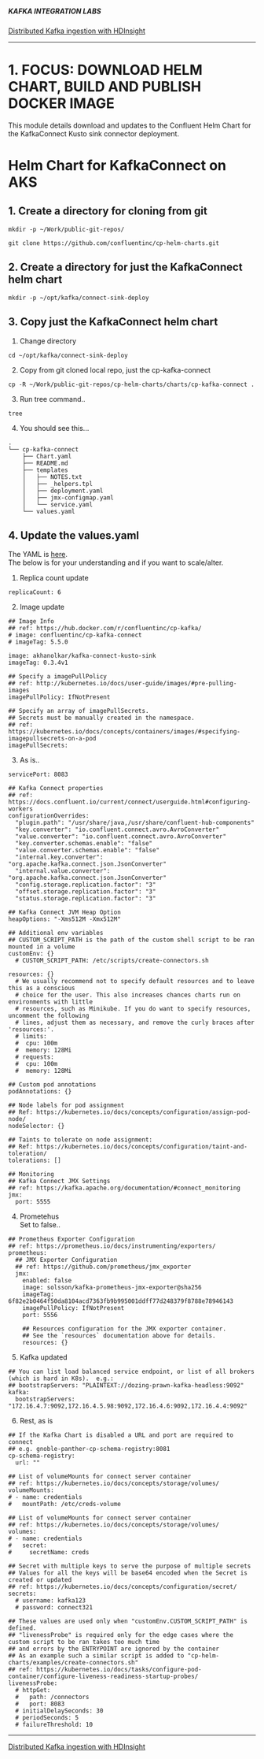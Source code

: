 ##### KAFKA INTEGRATION LABS

[Distributed Kafka ingestion with HDInsight](README.md)
<hr>


# 1. FOCUS: DOWNLOAD HELM CHART, BUILD AND PUBLISH DOCKER IMAGE

This module details download and updates to the Confluent Helm Chart for the KafkaConnect Kusto sink connector deployment.

# Helm Chart for KafkaConnect on AKS

## 1. Create a directory for cloning from git
```
mkdir -p ~/Work/public-git-repos/
```

```
git clone https://github.com/confluentinc/cp-helm-charts.git
```


## 2. Create a directory for just the KafkaConnect helm chart

```
mkdir -p ~/opt/kafka/connect-sink-deploy
```

## 3. Copy just the KafkaConnect helm chart

1) Change directory
```
cd ~/opt/kafka/connect-sink-deploy
```

2) Copy from git cloned local repo, just the cp-kafka-connect
```
cp -R ~/Work/public-git-repos/cp-helm-charts/charts/cp-kafka-connect .
```

3) Run tree command..
```
tree
```

4) You should see this...
```
.
└── cp-kafka-connect
    ├── Chart.yaml
    ├── README.md
    ├── templates
    │   ├── NOTES.txt
    │   ├── _helpers.tpl
    │   ├── deployment.yaml
    │   ├── jmx-configmap.yaml
    │   └── service.yaml
    └── values.yaml
```

## 4. Update the values.yaml

The YAML is [here](../../conf/hdi/KafkaConnect/deploy/helm-chart/values.yaml).<br>
The below is for your understanding and if you want to scale/alter.

1) Replica count update
```
replicaCount: 6
```

2) Image update
```
## Image Info
## ref: https://hub.docker.com/r/confluentinc/cp-kafka/
# image: confluentinc/cp-kafka-connect
# imageTag: 5.5.0

image: akhanolkar/kafka-connect-kusto-sink
imageTag: 0.3.4v1

## Specify a imagePullPolicy
## ref: http://kubernetes.io/docs/user-guide/images/#pre-pulling-images
imagePullPolicy: IfNotPresent

## Specify an array of imagePullSecrets.
## Secrets must be manually created in the namespace.
## ref: https://kubernetes.io/docs/concepts/containers/images/#specifying-imagepullsecrets-on-a-pod
imagePullSecrets:
```

3) As is..

```
servicePort: 8083

## Kafka Connect properties
## ref: https://docs.confluent.io/current/connect/userguide.html#configuring-workers
configurationOverrides:
  "plugin.path": "/usr/share/java,/usr/share/confluent-hub-components"
  "key.converter": "io.confluent.connect.avro.AvroConverter"
  "value.converter": "io.confluent.connect.avro.AvroConverter"
  "key.converter.schemas.enable": "false"
  "value.converter.schemas.enable": "false"
  "internal.key.converter": "org.apache.kafka.connect.json.JsonConverter"
  "internal.value.converter": "org.apache.kafka.connect.json.JsonConverter"
  "config.storage.replication.factor": "3"
  "offset.storage.replication.factor": "3"
  "status.storage.replication.factor": "3"

## Kafka Connect JVM Heap Option
heapOptions: "-Xms512M -Xmx512M"

## Additional env variables
## CUSTOM_SCRIPT_PATH is the path of the custom shell script to be ran mounted in a volume
customEnv: {}
  # CUSTOM_SCRIPT_PATH: /etc/scripts/create-connectors.sh

resources: {}
  # We usually recommend not to specify default resources and to leave this as a conscious
  # choice for the user. This also increases chances charts run on environments with little
  # resources, such as Minikube. If you do want to specify resources, uncomment the following
  # lines, adjust them as necessary, and remove the curly braces after 'resources:'.
  # limits:
  #  cpu: 100m
  #  memory: 128Mi
  # requests:
  #  cpu: 100m
  #  memory: 128Mi

## Custom pod annotations
podAnnotations: {}

## Node labels for pod assignment
## Ref: https://kubernetes.io/docs/concepts/configuration/assign-pod-node/
nodeSelector: {}

## Taints to tolerate on node assignment:
## Ref: https://kubernetes.io/docs/concepts/configuration/taint-and-toleration/
tolerations: []

## Monitoring
## Kafka Connect JMX Settings
## ref: https://kafka.apache.org/documentation/#connect_monitoring
jmx:
  port: 5555
```

4) Prometehus<br>
Set to false..

```
## Prometheus Exporter Configuration
## ref: https://prometheus.io/docs/instrumenting/exporters/
prometheus:
  ## JMX Exporter Configuration
  ## ref: https://github.com/prometheus/jmx_exporter
  jmx:
    enabled: false
    image: solsson/kafka-prometheus-jmx-exporter@sha256
    imageTag: 6f82e2b0464f50da8104acd7363fb9b995001ddff77d248379f8788e78946143
    imagePullPolicy: IfNotPresent
    port: 5556

    ## Resources configuration for the JMX exporter container.
    ## See the `resources` documentation above for details.
    resources: {}
```

5) Kafka updated<br>

```
## You can list load balanced service endpoint, or list of all brokers (which is hard in K8s).  e.g.:
## bootstrapServers: "PLAINTEXT://dozing-prawn-kafka-headless:9092"
kafka:
  bootstrapServers: "172.16.4.7:9092,172.16.4.5.98:9092,172.16.4.6:9092,172.16.4.4:9092"
```

6) Rest, as is

```
## If the Kafka Chart is disabled a URL and port are required to connect
## e.g. gnoble-panther-cp-schema-registry:8081
cp-schema-registry:
  url: ""

## List of volumeMounts for connect server container
## ref: https://kubernetes.io/docs/concepts/storage/volumes/
volumeMounts:
# - name: credentials
#   mountPath: /etc/creds-volume

## List of volumeMounts for connect server container
## ref: https://kubernetes.io/docs/concepts/storage/volumes/
volumes:
# - name: credentials
#   secret:
#     secretName: creds

## Secret with multiple keys to serve the purpose of multiple secrets
## Values for all the keys will be base64 encoded when the Secret is created or updated
## ref: https://kubernetes.io/docs/concepts/configuration/secret/
secrets:
  # username: kafka123
  # password: connect321

## These values are used only when "customEnv.CUSTOM_SCRIPT_PATH" is defined.
## "livenessProbe" is required only for the edge cases where the custom script to be ran takes too much time
## and errors by the ENTRYPOINT are ignored by the container
## As an example such a similar script is added to "cp-helm-charts/examples/create-connectors.sh"
## ref: https://kubernetes.io/docs/tasks/configure-pod-container/configure-liveness-readiness-startup-probes/
livenessProbe:
  # httpGet:
  #   path: /connectors
  #   port: 8083
  # initialDelaySeconds: 30
  # periodSeconds: 5
  # failureThreshold: 10
```

<hr>

[Distributed Kafka ingestion with HDInsight](README.md)
